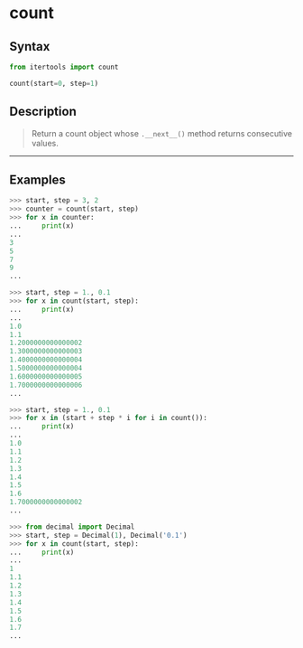 # count

## Syntax

```python
from itertools import count

count(start=0, step=1)
```

## Description

> Return a count object whose `.__next__()` method returns consecutive values.

---

## Examples

```python
>>> start, step = 3, 2
>>> counter = count(start, step)
>>> for x in counter:
...     print(x)
... 
3
5
7
9
... 
```

```python
>>> start, step = 1., 0.1
>>> for x in count(start, step):
...     print(x)
... 
1.0
1.1
1.2000000000000002
1.3000000000000003
1.4000000000000004
1.5000000000000004
1.6000000000000005
1.7000000000000006
... 
```

```python
>>> start, step = 1., 0.1
>>> for x in (start + step * i for i in count()):
...     print(x)
... 
1.0
1.1
1.2
1.3
1.4
1.5
1.6
1.7000000000000002
... 
```

```python
>>> from decimal import Decimal
>>> start, step = Decimal(1), Decimal('0.1')
>>> for x in count(start, step):
...     print(x)
... 
1
1.1
1.2
1.3
1.4
1.5
1.6
1.7
... 
```

